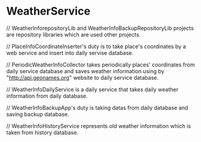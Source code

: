 # WeatherService
// WeatherInforepositoryLib and WeatherInfoBackupRepositoryLib projects are repository libraries which are used other projects. 

// PlaceInfoCoordinateInserter's duty is to take place's coordinates by a web service and insert into daily servise database.

// PeriodicWeatherInfoCollector takes periodically places' coordinates from daily service database and saves weather information using by "http://api.geonames.org"  website to daily service database.

// WeatherInfoDailyService is a daily service that takes daily weather information from daily database.

// WeatherInfoBackupApp's duty is taking datas from daily database and saving backup database.

// WeatherInfoHistoryService represents old weather information which is taken from history database.

